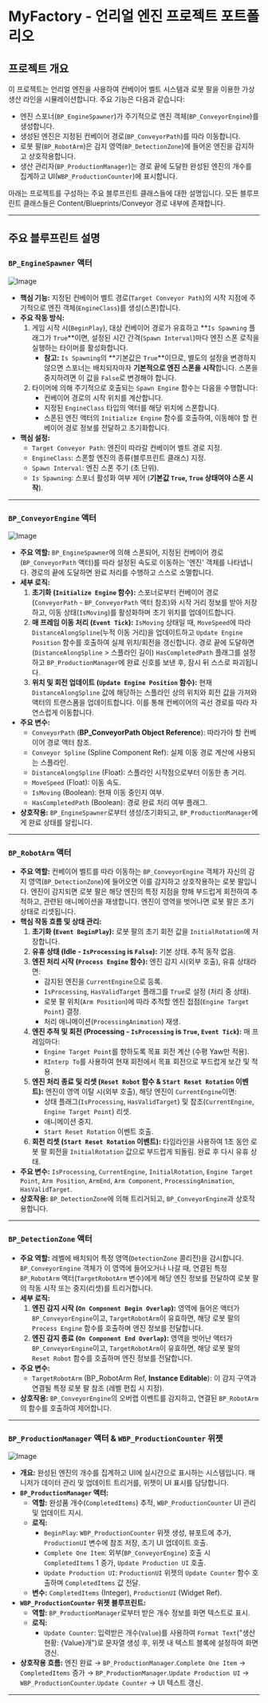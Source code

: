 # MyFactory - 언리얼 엔진 프로젝트 포트폴리오

## 프로젝트 개요

이 프로젝트는 언리얼 엔진을 사용하여 컨베이어 벨트 시스템과 로봇 팔을 이용한 가상 생산 라인을 시뮬레이션합니다. 주요 기능은 다음과 같습니다:

*   엔진 스포너(`BP_EngineSpawner`)가 주기적으로 엔진 객체(`BP_ConveyorEngine`)를 생성합니다.
*   생성된 엔진은 지정된 컨베이어 경로(`BP_ConveyorPath`)를 따라 이동합니다.
*   로봇 팔(`BP_RobotArm`)은 감지 영역(`BP_DetectionZone`)에 들어온 엔진을 감지하고 상호작용합니다.
*   생산 관리자(`BP_ProductionManager`)는 경로 끝에 도달한 완성된 엔진의 개수를 집계하고 UI(`WBP_ProductionCounter`)에 표시합니다.

아래는 프로젝트를 구성하는 주요 블루프린트 클래스들에 대한 설명입니다.
모든 블루프린트 클래스들은 Content/Blueprints/Conveyor 경로 내부에 존재합니다. 

---

## 주요 블루프린트 설명

### `BP_EngineSpawner` 액터
![Image](https://github.com/user-attachments/assets/700e38a2-475f-430e-b711-18e77d0d6581)
*   **핵심 기능:** 지정된 컨베이어 벨트 경로(`Target Conveyor Path`)의 시작 지점에 주기적으로 엔진 객체(`EngineClass`)를 생성(스폰)합니다.
*   **주요 작동 방식:**
    1.  게임 시작 시(`BeginPlay`), 대상 컨베이어 경로가 유효하고 **`Is Spawning` 플래그가 `True`**이면, 설정된 시간 간격(`Spawn Interval`)마다 엔진 스폰 로직을 실행하는 타이머를 활성화합니다.
        *   **참고:** `Is Spawning`의 **기본값은 `True`**이므로, 별도의 설정을 변경하지 않으면 스포너는 배치되자마자 **기본적으로 엔진 스폰을 시작**합니다. 스폰을 중지하려면 이 값을 `False`로 변경해야 합니다.
    2.  타이머에 의해 주기적으로 호출되는 `Spawn Engine` 함수는 다음을 수행합니다:
        *   컨베이어 경로의 시작 위치를 계산합니다.
        *   지정된 `EngineClass` 타입의 액터를 해당 위치에 스폰합니다.
        *   스폰된 엔진 액터의 `Initialize Engine` 함수를 호출하여, 이동해야 할 컨베이어 경로 정보를 전달하고 초기화합니다.
*   **핵심 설정:**
    *   `Target Conveyor Path`: 엔진이 따라갈 컨베이어 벨트 경로 지정.
    *   `EngineClass`: 스폰할 엔진의 종류(블루프린트 클래스) 지정.
    *   `Spawn Interval`: 엔진 스폰 주기 (초 단위).
    *   `Is Spawning`: 스포너 활성화 여부 제어 (**기본값 `True`, `True` 상태여야 스폰 시작**).

---

### `BP_ConveyorEngine` 액터
![Image](https://github.com/user-attachments/assets/940b8a92-be44-4071-99fb-1a284c301a61)
*   **주요 역할:** `BP_EngineSpawner`에 의해 스폰되어, 지정된 컨베이어 경로(`BP_ConveyorPath` 액터)를 따라 설정된 속도로 이동하는 '엔진' 객체를 나타냅니다. 경로의 끝에 도달하면 완료 처리를 수행하고 스스로 소멸합니다.
*   **세부 로직:**
    1.  **초기화 (`Initialize Engine` 함수):** 스포너로부터 컨베이어 경로(`ConveyorPath` - `BP_ConveyorPath` 액터 참조)와 시작 거리 정보를 받아 저장하고, 이동 상태(`IsMoving`)를 활성화하며 초기 위치를 업데이트합니다.
    2.  **매 프레임 이동 처리 (`Event Tick`):** `IsMoving` 상태일 때, `MoveSpeed`에 따라 `DistanceAlongSpline`(누적 이동 거리)을 업데이트하고 `Update Engine Position` 함수를 호출하여 실제 위치/회전을 갱신합니다. 경로 끝에 도달하면(`DistanceAlongSpline` > 스플라인 길이) `HasCompletedPath` 플래그를 설정하고 `BP_ProductionManager`에 완료 신호를 보낸 후, 잠시 뒤 스스로 파괴됩니다.
    3.  **위치 및 회전 업데이트 (`Update Engine Position` 함수):** 현재 `DistanceAlongSpline` 값에 해당하는 스플라인 상의 위치와 회전 값을 가져와 액터의 트랜스폼을 업데이트합니다. 이를 통해 컨베이어의 곡선 경로를 따라 자연스럽게 이동합니다.
*   **주요 변수:**
    *   `ConveyorPath` (**BP_ConveyorPath Object Reference**): 따라가야 할 컨베이어 경로 액터 참조.
    *   `Conveyor Spline` (Spline Component Ref): 실제 이동 경로 계산에 사용되는 스플라인.
    *   `DistanceAlongSpline` (Float): 스플라인 시작점으로부터 이동한 총 거리.
    *   `MoveSpeed` (Float): 이동 속도.
    *   `IsMoving` (Boolean): 현재 이동 중인지 여부.
    *   `HasCompletedPath` (Boolean): 경로 완료 처리 여부 플래그.
*   **상호작용:** `BP_EngineSpawner`로부터 생성/초기화되고, `BP_ProductionManager`에게 완료 상태를 알립니다.

---

### `BP_RobotArm` 액터

*   **주요 역할:** 컨베이어 벨트를 따라 이동하는 `BP_ConveyorEngine` 객체가 자신의 감지 영역(`BP_DetectionZone`)에 들어오면 이를 감지하고 상호작용하는 로봇 팔입니다. 엔진이 감지되면 로봇 팔은 해당 엔진의 특정 지점을 향해 부드럽게 회전하여 추적하고, 관련된 애니메이션을 재생합니다. 엔진이 영역을 벗어나면 로봇 팔은 초기 상태로 리셋됩니다.
*   **핵심 작동 흐름 및 상태 관리:**
    1.  **초기화 (`Event BeginPlay`):** 로봇 팔의 초기 회전 값을 `InitialRotation`에 저장합니다.
    2.  **유휴 상태 (Idle - `IsProcessing` is `False`):** 기본 상태. 추적 동작 없음.
    3.  **엔진 처리 시작 (`Process Engine` 함수):** 엔진 감지 시(외부 호출), 유휴 상태라면:
        *   감지된 엔진을 `CurrentEngine`으로 등록.
        *   `IsProcessing`, `HasValidTarget` 플래그를 `True`로 설정 (처리 중 상태).
        *   로봇 팔 위치(`Arm Position`)에 따라 추적할 엔진 접점(`Engine Target Point`) 결정.
        *   처리 애니메이션(`ProcessingAnimation`) 재생.
    4.  **엔진 추적 및 회전 (Processing - `IsProcessing` is `True`, `Event Tick`):** 매 프레임마다:
        *   `Engine Target Point`를 향하도록 목표 회전 계산 (수평 Yaw만 적용).
        *   `RInterp To`를 사용하여 현재 회전에서 목표 회전으로 부드럽게 보간 및 적용.
    5.  **엔진 처리 종료 및 리셋 (`Reset Robot` 함수 & `Start Reset Rotation` 이벤트):** 엔진이 영역 이탈 시(외부 호출), 해당 엔진이 `CurrentEngine`이면:
        *   상태 플래그(`IsProcessing`, `HasValidTarget`) 및 참조(`CurrentEngine`, `Engine Target Point`) 리셋.
        *   애니메이션 중지.
        *   `Start Reset Rotation` 이벤트 호출.
    6.  **회전 리셋 (`Start Reset Rotation` 이벤트):** 타임라인을 사용하여 1초 동안 로봇 팔 회전을 `InitialRotation` 값으로 부드럽게 되돌림. 완료 후 다시 유휴 상태.
*   **주요 변수:** `IsProcessing`, `CurrentEngine`, `InitialRotation`, `Engine Target Point`, `Arm Position`, `ArmEnd`, `Arm Component`, `ProcessingAnimation`, `HasValidTarget`.
*   **상호작용:** `BP_DetectionZone`에 의해 트리거되고, `BP_ConveyorEngine`과 상호작용합니다.

---

### `BP_DetectionZone` 액터

*   **주요 역할:** 레벨에 배치되어 특정 영역(`DetectionZone` 콜리전)을 감시합니다. `BP_ConveyorEngine` 객체가 이 영역에 들어오거나 나갈 때, 연결된 특정 `BP_RobotArm` 액터(`TargetRobotArm` 변수)에게 해당 엔진 정보를 전달하여 로봇 팔의 작동 시작 또는 중지(리셋)를 트리거합니다.
*   **세부 로직:**
    1.  **엔진 감지 시작 (`On Component Begin Overlap`):** 영역에 들어온 액터가 `BP_ConveyorEngine`이고, `TargetRobotArm`이 유효하면, 해당 로봇 팔의 `Process Engine` 함수를 호출하며 엔진 정보를 전달합니다.
    2.  **엔진 감지 종료 (`On Component End Overlap`):** 영역을 벗어난 액터가 `BP_ConveyorEngine`이고, `TargetRobotArm`이 유효하면, 해당 로봇 팔의 `Reset Robot` 함수를 호출하며 엔진 정보를 전달합니다.
*   **주요 변수:**
    *   `TargetRobotArm` (BP_RobotArm Ref, **Instance Editable**): 이 감지 구역과 연결될 특정 로봇 팔 참조 (레벨 편집 시 지정).
*   **상호작용:** `BP_ConveyorEngine`의 오버랩 이벤트를 감지하고, 연결된 `BP_RobotArm`의 함수를 호출하여 제어합니다.

---

### `BP_ProductionManager` 액터 & `WBP_ProductionCounter` 위젯
![Image](https://github.com/user-attachments/assets/5fc6d07c-fef0-48ea-b9c7-fdb9d2e68ab3)
*   **개요:** 완성된 엔진의 개수를 집계하고 UI에 실시간으로 표시하는 시스템입니다. 매니저가 데이터 관리 및 업데이트 트리거를, 위젯이 UI 표시를 담당합니다.
*   **`BP_ProductionManager` 액터:**
    *   **역할:** 완성품 개수(`CompletedItems`) 추적, `WBP_ProductionCounter` UI 관리 및 업데이트 지시.
    *   **로직:**
        *   `BeginPlay`: `WBP_ProductionCounter` 위젯 생성, 뷰포트에 추가, `ProductionUI` 변수에 참조 저장, 초기 UI 업데이트 호출.
        *   `Complete One Item`: 외부(`BP_ConveyorEngine`) 호출 시 `CompletedItems` 1 증가, `Update Production UI` 호출.
        *   `Update Production UI`: `ProductionUI` 위젯의 `Update Counter` 함수 호출하며 `CompletedItems` 값 전달.
    *   **변수:** `CompletedItems` (Integer), `ProductionUI` (Widget Ref).
*   **`WBP_ProductionCounter` 위젯 블루프린트:**
    *   **역할:** `BP_ProductionManager`로부터 받은 개수 정보를 화면 텍스트로 표시.
    *   **로직:**
        *   `Update Counter`: 입력받은 개수(`Value`)를 사용하여 `Format Text`("생산 현황: {Value}개")로 문자열 생성 후, 위젯 내 텍스트 블록에 설정하여 화면 갱신.
*   **상호작용 흐름:** 엔진 완료 → `BP_ProductionManager`.`Complete One Item` → `CompletedItems` 증가 → `BP_ProductionManager`.`Update Production UI` → `WBP_ProductionCounter`.`Update Counter` → UI 텍스트 갱신.

---
